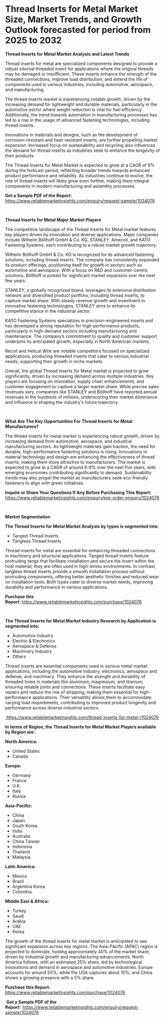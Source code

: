 <p><h1>Thread Inserts for Metal Market Size, Market Trends, and Growth Outlook forecasted for period from 2025 to 2032</h1></p><p><strong>Thread Inserts for Metal Market Analysis and Latest Trends</strong></p>
<p><p>Thread inserts for metal are specialized components designed to provide a robust internal threaded insert for applications where the original threads may be damaged or insufficient. These inserts enhance the strength of the threaded connections, improve load distribution, and extend the life of components used in various industries, including automotive, aerospace, and manufacturing.</p><p>The thread inserts market is experiencing notable growth, driven by the increasing demand for lightweight and durable materials, particularly in the automotive sector where weight reduction is vital for fuel efficiency. Additionally, the trend towards automation in manufacturing processes has led to a rise in the usage of advanced fastening technologies, including thread inserts.</p><p>Innovations in materials and designs, such as the development of corrosion-resistant and heat-resistant inserts, are further propelling market expansion. Increased focus on sustainability and recycling also influences the demand for thread inserts as industries seek to enhance the longevity of their products.</p><p>The Thread Inserts for Metal Market is expected to grow at a CAGR of 9% during the forecast period, reflecting broader trends towards enhanced product performance and reliability. As industries continue to evolve, the role of thread inserts will likely grow even further, making them integral components in modern manufacturing and assembly processes.</p></p>
<p><strong>Get a Sample PDF of the Report:&nbsp;</strong> <a href="https://www.reliablemarketinsights.com/enquiry/request-sample/1024076?utm_campaign=3250&utm_medium=2&utm_source=Github&utm_content=ia&utm_term=17042025&utm_id=thread-inserts-for-metal">https://www.reliablemarketinsights.com/enquiry/request-sample/1024076</a></p>
<p>&nbsp;</p>
<p><strong>Thread Inserts for Metal Major Market Players</strong></p>
<p><p>The competitive landscape of the Thread Inserts for Metal market features key players driven by innovation and diverse applications. Major companies include Wilhelm Böllhoff GmbH & Co. KG, STANLEY, Amecoil, and KATO Fastening Systems, each contributing to a robust market growth trajectory.</p><p>Wilhelm Böllhoff GmbH & Co. KG is recognized for its advanced fastening solutions, including thread inserts. The company has consistently expanded its product offerings, positioning itself for growth in sectors such as automotive and aerospace. With a focus on R&D and customer-centric solutions, Böllhoff is poised for significant market expansion over the next few years.</p><p>STANLEY, a globally recognized brand, leverages its extensive distribution network and diversified product portfolio, including thread inserts, to capture market share. With steady revenue growth and investment in innovative fastening technologies, STANLEY aims to enhance its competitive stance in the industrial sector.</p><p>KATO Fastening Systems specializes in precision-engineered inserts and has developed a strong reputation for high-performance products, particularly in high-demand sectors including manufacturing and maintenance. The company’s commitment to quality and customer support underpins its anticipated growth, especially in North American markets.</p><p>Recoil and Helical Wire are notable competitors focused on specialized applications, producing threaded inserts that cater to various industrial needs, supporting their growth in niche markets.</p><p>Overall, the global Thread Inserts for Metal market is projected to grow significantly, driven by increasing demand across multiple industries. Key players are focusing on innovation, supply chain enhancements, and customer engagement to capture a larger market share. While precise sales revenues vary, companies like STANLEY and Böllhoff have reported annual revenues in the hundreds of millions, underscoring their market dominance and influence in shaping the industry's future trajectory.</p></p>
<p>&nbsp;</p>
<p><strong>What Are The Key Opportunities For Thread Inserts for Metal Manufacturers?</strong></p>
<p><p>The thread inserts for metal market is experiencing robust growth, driven by increasing demand from automotive, aerospace, and industrial manufacturing sectors. As lightweight materials gain traction, the need for durable, high-performance fastening solutions is rising. Innovations in material technology and design are enhancing the effectiveness of thread inserts, making them more attractive to manufacturers. The market is expected to grow at a CAGR of around 6-8% over the next five years, with emerging economies contributing significantly to demand. Sustainability trends may also propel the market as manufacturers seek eco-friendly fasteners to align with green initiatives.</p></p>
<p><strong>Inquire or Share Your Questions If Any Before Purchasing This Report:</strong> <a href="https://www.reliablemarketinsights.com/enquiry/pre-order-enquiry/1024076?utm_campaign=3250&utm_medium=2&utm_source=Github&utm_content=ia&utm_term=17042025&utm_id=thread-inserts-for-metal">https://www.reliablemarketinsights.com/enquiry/pre-order-enquiry/1024076</a></p>
<p>&nbsp;</p>
<p><strong>Market Segmentation</strong></p>
<p><strong>The Thread Inserts for Metal Market Analysis by types is segmented into:</strong></p>
<p><ul><li>Tanged Thread Inserts</li><li>Tangless Thread Inserts</li></ul></p>
<p><p>Thread inserts for metal are essential for enhancing threaded connections in machinery and structural applications. Tanged thread inserts feature protruding tangs that facilitate installation and secure the insert within the host material; they are often used in high-stress environments. In contrast, tangless thread inserts provide a smooth installation process without protruding components, offering better aesthetic finishes and reduced wear on installation tools. Both types cater to diverse market needs, improving durability and performance in various applications.</p></p>
<p><strong>Purchase this Report:&nbsp;</strong><a href="https://www.reliablemarketinsights.com/purchase/1024076?utm_campaign=3250&utm_medium=2&utm_source=Github&utm_content=ia&utm_term=17042025&utm_id=thread-inserts-for-metal">https://www.reliablemarketinsights.com/purchase/1024076</a></p>
<p>&nbsp;</p>
<p><strong>The Thread Inserts for Metal Market Industry Research by Application is segmented into:</strong></p>
<p><ul><li>Automotive Industry</li><li>Electric & Electronics</li><li>Aerospace & Defense</li><li>Machinery Industry</li><li>Others</li></ul></p>
<p><p>Thread inserts are essential components used in various metal market applications, including the automotive industry, electronics, aerospace and defense, and machinery. They enhance the strength and durability of threaded holes in materials like aluminum, magnesium, and titanium, ensuring reliable joints and connections. These inserts facilitate easy repairs and reduce the risk of stripping, making them essential for high-performance applications. Their versatility allows them to accommodate varying load requirements, contributing to improved product longevity and performance across diverse industrial sectors.</p></p>
<p><a href="https://www.reliablemarketinsights.com/thread-inserts-for-metal-r1024076?utm_campaign=3250&utm_medium=2&utm_source=Github&utm_content=ia&utm_term=17042025&utm_id=thread-inserts-for-metal">&nbsp;https://www.reliablemarketinsights.com/thread-inserts-for-metal-r1024076</a></p>
<p><strong>In terms of Region, the Thread Inserts for Metal Market Players available by Region are:</strong></p>
<p>
    <p> <strong> North America: </strong>
        <ul>
            <li>United States</li>
            <li>Canada</li>
        </ul>
        </p> 
    <p> <strong> Europe: </strong>
        <ul>
            <li>Germany</li>
            <li>France</li>
            <li>U.K.</li>
            <li>Italy</li>
            <li>Russia</li>
        </ul>
        </p> 
    <p> <strong> Asia-Pacific: </strong>
        <ul>
            <li>China</li>
            <li>Japan</li>
            <li>South Korea</li>
            <li>India</li>
            <li>Australia</li>
            <li>China Taiwan</li>
            <li>Indonesia</li>
            <li>Thailand</li>
            <li>Malaysia</li>
        </ul>
        </p> 
    <p> <strong> Latin America: </strong>
        <ul>
            <li>Mexico</li>
            <li>Brazil</li>
            <li>Argentina Korea</li>
            <li>Colombia</li>
        </ul>
        </p> 
    <p> <strong> Middle East & Africa: </strong>
        <ul>
            <li>Turkey</li>
            <li>Saudi</li>
            <li>Arabia</li>
            <li>UAE</li>
            <li>Korea</li>
        </ul>
    </p>
    </p>
<p><p>The growth of the thread inserts for metal market is anticipated to see significant expansion across key regions. The Asia-Pacific (APAC) region is projected to dominate, holding approximately 40% of the market share, driven by industrial growth and manufacturing advancements. North America follows, with an estimated 25% share, led by technological innovations and demand in aerospace and automotive industries. Europe accounts for around 20%, while the USA captures about 10%, and China shows a growing presence with a 5% share.</p></p>
<p><strong>Purchase this Report: </strong><a href="https://www.reliablemarketinsights.com/purchase/1024076?utm_campaign=3250&utm_medium=2&utm_source=Github&utm_content=ia&utm_term=17042025&utm_id=thread-inserts-for-metal">https://www.reliablemarketinsights.com/purchase/1024076</a></p>
<p>&nbsp;<strong>Get a Sample PDF of the Report:&nbsp;&nbsp;</strong><a href="https://www.reliablemarketinsights.com/enquiry/request-sample/1024076?utm_campaign=3250&utm_medium=2&utm_source=Github&utm_content=ia&utm_term=17042025&utm_id=thread-inserts-for-metal">https://www.reliablemarketinsights.com/enquiry/request-sample/1024076</a></p>
<p><strong></strong></p>
<p><p></p><p></p><p></p></p>
